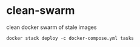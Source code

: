 # clean-swarm
clean docker swarm of stale images

```
docker stack deploy -c docker-compose.yml tasks
```
